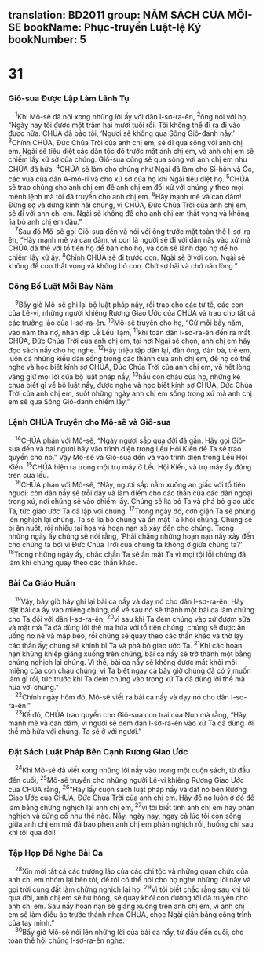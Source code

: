 translation: BD2011
group: NĂM SÁCH CỦA MÔI-SE
bookName: Phục-truyền Luật-lệ Ký 
bookNumber: 5
-------

<div class="title"><h1>31</h1><h3>Giô-sua Ðược Lập Làm Lãnh Tụ</h3></div>
<span class="verse phu_31_1"> <sup>1</sup>Khi Mô-sê đã nói xong những lời ấy với dân I-sơ-ra-ên, </span>
<span class="verse phu_31_2"><sup>2</sup>ông nói với họ, “Ngày nay tôi được một trăm hai mươi tuổi rồi. Tôi không thể đi ra đi vào được nữa. CHÚA đã bảo tôi, ‘Ngươi sẽ không qua Sông Giô-đanh nầy.’ </span>
<span class="verse phu_31_3"><sup>3</sup>Chính CHÚA, Ðức Chúa Trời của anh chị em, sẽ đi qua sông với anh chị em. Ngài sẽ tiêu diệt các dân tộc đó trước mặt anh chị em, và anh chị em sẽ chiếm lấy xứ sở của chúng. Giô-sua cũng sẽ qua sông với anh chị em như CHÚA đã hứa. </span>
<span class="verse phu_31_4"><sup>4</sup>CHÚA sẽ làm cho chúng như Ngài đã làm cho Si-hôn và Óc, các vua của dân A-mô-ri và cho xứ sở của họ khi Ngài tiêu diệt họ. </span>
<span class="verse phu_31_5"><sup>5</sup>CHÚA sẽ trao chúng cho anh chị em để anh chị em đối xử với chúng y theo mọi mệnh lệnh mà tôi đã truyền cho anh chị em. </span>
<span class="verse phu_31_6"><sup>6</sup>Hãy mạnh mẽ và can đảm! Ðừng sợ và đừng kinh hãi chúng, vì CHÚA, Ðức Chúa Trời của anh chị em, sẽ đi với anh chị em. Ngài sẽ không để cho anh chị em thất vọng và không lìa bỏ anh chị em đâu.”<br/></span>
<span class="verse phu_31_7"> <sup>7</sup>Sau đó Mô-sê gọi Giô-sua đến và nói với ông trước mặt toàn thể I-sơ-ra-ên, “Hãy mạnh mẽ và can đảm, vì con là người sẽ đi với dân nầy vào xứ mà CHÚA đã thề với tổ tiên họ để ban cho họ, và con sẽ lãnh đạo họ để họ chiếm lấy xứ ấy. </span>
<span class="verse phu_31_8"><sup>8</sup>Chính CHÚA sẽ đi trước con. Ngài sẽ ở với con. Ngài sẽ không để con thất vọng và không bỏ con. Chớ sợ hãi và chớ nãn lòng.”<br/></span>
<div class="title"><h3>Công Bố Luật Mỗi Bảy Năm</h3></div>
<span class="verse phu_31_9"> <sup>9</sup>Bấy giờ Mô-sê ghi lại bộ luật pháp nầy, rồi trao cho các tư tế, các con của Lê-vi, những người khiêng Rương Giao Ước của CHÚA và trao cho tất cả các trưởng lão của I-sơ-ra-ên. </span>
<span class="verse phu_31_10"><sup>10</sup>Mô-sê truyền cho họ, “Cứ mỗi bảy năm, vào năm tha nợ, nhân dịp Lễ Lều Tạm, </span>
<span class="verse phu_31_11"><sup>11</sup>khi toàn dân I-sơ-ra-ên đến ra mắt CHÚA, Ðức Chúa Trời của anh chị em, tại nơi Ngài sẽ chọn, anh chị em hãy đọc sách nầy cho họ nghe. </span>
<span class="verse phu_31_12"><sup>12</sup>Hãy triệu tập dân lại, đàn ông, đàn bà, trẻ em, luôn cả những kiều dân sống trong các thành của anh chị em, để họ có thể nghe và học biết kính sợ CHÚA, Ðức Chúa Trời của anh chị em, và hết lòng vâng giữ mọi lời của bộ luật pháp nầy, </span>
<span class="verse phu_31_13"><sup>13</sup>hầu con cháu của họ, những kẻ chưa biết gì về bộ luật nầy, được nghe và học biết kính sợ CHÚA, Ðức Chúa Trời của anh chị em, suốt những ngày anh chị em sống trong xứ mà anh chị em sẽ qua Sông Giô-đanh chiếm lấy.”<br/></span>
<div class="title"><h3>Lệnh CHÚA Truyền cho Mô-sê và Giô-sua</h3></div>
<span class="verse phu_31_14"> <sup>14</sup>CHÚA phán với Mô-sê, “Ngày ngươi sắp qua đời đã gần. Hãy gọi Giô-sua đến và hai ngươi hãy vào trình diện trong Lều Hội Kiến để Ta sẽ trao quyền cho nó.” Vậy Mô-sê và Giô-sua đến và vào trình diện trong Lều Hội Kiến. </span>
<span class="verse phu_31_15"><sup>15</sup>CHÚA hiện ra trong một trụ mây ở Lều Hội Kiến, và trụ mây ấy đứng trên cửa lều.<br/></span>
<span class="verse phu_31_16"> <sup>16</sup>CHÚA phán với Mô-sê, “Nầy, ngươi sắp nằm xuống an giấc với tổ tiên ngươi; còn dân nầy sẽ trỗi dậy và làm điếm cho các thần của các dân ngoại trong xứ, nơi chúng sẽ vào chiếm lấy. Chúng sẽ lìa bỏ Ta và phá bỏ giao ước Ta, tức giao ước Ta đã lập với chúng. </span>
<span class="verse phu_31_17"><sup>17</sup>Trong ngày đó, cơn giận Ta sẽ phừng lên nghịch lại chúng. Ta sẽ lìa bỏ chúng và ẩn mặt Ta khỏi chúng. Chúng sẽ bị ăn nuốt, rồi nhiều tai họa và hoạn nạn sẽ xảy đến cho chúng. Trong những ngày ấy chúng sẽ nói rằng, ‘Phải chăng những hoạn nạn nầy xảy đến cho chúng ta bởi vì Ðức Chúa Trời của chúng ta không ở giữa chúng ta?’ </span>
<span class="verse phu_31_18"><sup>18</sup>Trong những ngày ấy, chắc chắn Ta sẽ ẩn mặt Ta vì mọi tội lỗi chúng đã làm khi chúng quay theo các thần khác.<br/></span>
<div class="title"><h3>Bài Ca Giáo Huấn</h3></div>
<span class="verse phu_31_19"> <sup>19</sup>Vậy, bây giờ hãy ghi lại bài ca nầy và dạy nó cho dân I-sơ-ra-ên. Hãy đặt bài ca ấy vào miệng chúng, để về sau nó sẽ thành một bài ca làm chứng cho Ta đối với dân I-sơ-ra-ên, </span>
<span class="verse phu_31_20"><sup>20</sup>vì sau khi Ta đem chúng vào xứ đượm sữa và mật mà Ta đã dùng lời thề mà hứa với tổ tiên chúng, chúng sẽ được ăn uống no nê và mập béo, rồi chúng sẽ quay theo các thần khác và thờ lạy các thần ấy; chúng sẽ khinh bỉ Ta và phá bỏ giao ước Ta. </span>
<span class="verse phu_31_21"><sup>21</sup>Khi các hoạn nạn khủng khiếp giáng xuống trên chúng, bài ca nầy sẽ trở thành một bằng chứng nghịch lại chúng. Vì thế, bài ca nầy sẽ không được mất khỏi môi miệng của con cháu chúng, vì Ta biết ngay cả bây giờ chúng đã có ý muốn làm gì rồi, tức trước khi Ta đem chúng vào trong xứ Ta đã dùng lời thề mà hứa với chúng.” <br/></span>
<span class="verse phu_31_22"> <sup>22</sup>Chính ngày hôm đó, Mô-sê viết ra bài ca nầy và dạy nó cho dân I-sơ-ra-ên.”<br/></span>
<span class="verse phu_31_23"> <sup>23</sup>Kế đó, CHÚA trao quyền cho Giô-sua con trai của Nun mà rằng, “Hãy mạnh mẽ và can đảm, vì ngươi sẽ đem dân I-sơ-ra-ên vào xứ Ta đã dùng lời thề mà hứa với chúng. Ta sẽ ở với ngươi.”<br/></span>
<div class="title"><h3>Ðặt Sách Luật Pháp Bên Cạnh Rương Giao Ước</h3></div>
<span class="verse phu_31_24"> <sup>24</sup>Khi Mô-sê đã viết xong những lời nầy vào trong một cuộn sách, từ đầu đến cuối, </span>
<span class="verse phu_31_25"><sup>25</sup>Mô-sê truyền cho những người Lê-vi khiêng Rương Giao Ước của CHÚA rằng, </span>
<span class="verse phu_31_26"><sup>26</sup>“Hãy lấy cuộn sách luật pháp nầy và đặt nó bên Rương Giao Ước của CHÚA, Ðức Chúa Trời của anh chị em. Hãy để nó luôn ở đó để làm bằng chứng nghịch lại anh chị em, </span>
<span class="verse phu_31_27"><sup>27</sup>vì tôi biết tính anh chị em hay phản nghịch và cứng cổ như thế nào. Nầy, ngày nay, ngay cả lúc tôi còn sống giữa anh chị em mà đã bao phen anh chị em phản nghịch rồi, huống chi sau khi tôi qua đời!<br/></span>
<div class="title"><h3>Tập Họp Ðể Nghe Bài Ca</h3></div>
<span class="verse phu_31_28"> <sup>28</sup>Xin mời tất cả các trưởng lão của các chi tộc và những quan chức của anh chị em nhóm lại bên tôi, để tôi có thể nói cho họ nghe những lời nầy và gọi trời cùng đất làm chứng nghịch lại họ. </span>
<span class="verse phu_31_29"><sup>29</sup>Vì tôi biết chắc rằng sau khi tôi qua đời, anh chị em sẽ hư hỏng, sẽ quay khỏi con đường tôi đã truyền cho anh chị em. Sau nầy hoạn nạn sẽ giáng xuống trên anh chị em, vì anh chị em sẽ làm điều ác trước thánh nhan CHÚA, chọc Ngài giận bằng công trình của tay mình.”<br/></span>
<span class="verse phu_31_30"> <sup>30</sup>Bấy giờ Mô-sê nói lên những lời của bài ca nầy, từ đầu đến cuối, cho toàn thể hội chúng I-sơ-ra-ên nghe:<br/></span>
